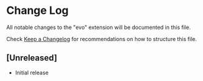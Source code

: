 # Change Log

All notable changes to the "evo" extension will be documented in this file.

Check [Keep a Changelog](http://keepachangelog.com/) for recommendations on how to structure this file.

## [Unreleased]

- Initial release
